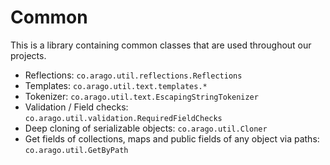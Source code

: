 # Common

This is a library containing common classes that are used throughout our projects.

* Reflections: `co.arago.util.reflections.Reflections`
* Templates: `co.arago.util.text.templates.*`
* Tokenizer: `co.arago.util.text.EscapingStringTokenizer`
* Validation / Field checks: `co.arago.util.validation.RequiredFieldChecks`
* Deep cloning of serializable objects: `co.arago.util.Cloner`
* Get fields of collections, maps and public fields of any object via paths: `co.arago.util.GetByPath`